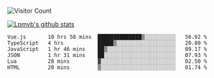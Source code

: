 ![Visitor Count](https://profile-counter.glitch.me/Lpmvb/count.svg)

[![Lpmvb's github stats](https://github-readme-stats.vercel.app/api?username=lpmvb&show_icons=true&title_color=fff&icon_color=79ff97&text_color=9f9f9f&bg_color=151515)](https://github.com/anuraghazra/github-readme-stats)

<!--
Here are some ideas to get you started:

- 🔭 I’m currently working on ...
- 🌱 I’m currently learning ...
- 👯 I’m looking to collaborate on ...
- 🤔 I’m looking for help with ...
- 💬 Ask me about ...
- 📫 How to reach me: ...
- 😄 Pronouns: ...
- ⚡ Fun fact: ...
-->

<!--START_SECTION:waka-->

```text
Vue.js       10 hrs 58 mins  ██████████████▒░░░░░░░░░░   56.92 %
TypeScript   4 hrs           █████▒░░░░░░░░░░░░░░░░░░░   20.80 %
JavaScript   1 hr 46 mins    ██▒░░░░░░░░░░░░░░░░░░░░░░   09.17 %
JSON         1 hr 31 mins    ██░░░░░░░░░░░░░░░░░░░░░░░   07.93 %
Lua          28 mins         ▓░░░░░░░░░░░░░░░░░░░░░░░░   02.50 %
HTML         20 mins         ▒░░░░░░░░░░░░░░░░░░░░░░░░   01.74 %
```

<!--END_SECTION:waka-->
